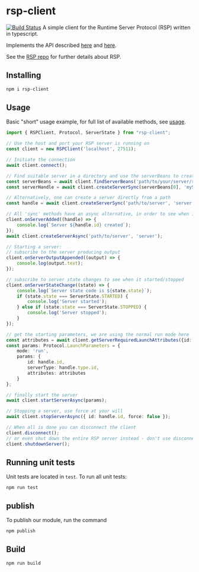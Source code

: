 # rsp-client
[![Build Status](https://travis-ci.org/redhat-developer/rsp-client.svg?branch=master)](https://travis-ci.org/redhat-developer/rsp-client)
A simple client for the Runtime Server Protocol (RSP) written in typescript.

Implements the API described [here](https://github.com/redhat-developer/rsp-server/blob/master/api/src/main/java/org/jboss/tools/ssp/api/SSPClient.java) and [here](https://github.com/redhat-developer/rsp-server/blob/master/api/src/main/java/org/jboss/tools/ssp/api/SSPServer.java).

See the [RSP repo](https://github.com/redhat-developer/rsp-server) for further details about RSP.

## Installing

```sh
npm i rsp-client
```

## Usage
Basic "short" usage example, for full list of available methods, see [usage](USAGE.md).

```typescript
import { RSPClient, Protocol, ServerState } from "rsp-client";

// Use the host and port your RSP server is running on
const client = new RSPClient('localhost', 27511);

// Initiate the connection
await client.connect();

// Find suitable server in a directory and use the serverBeans to create a server called myServer
const serverBeans = await client.findServerBeans('path/to/your/server/root');
const serverHandle = await client.createServerSync(serverBeans[0], 'myServer');

// Alternatively, one can create a server directly from a path
const handle = await client.createServerSync('path/to/server', 'server');

// All 'sync' methods have an async alternative, in order to see when it completes, subscribe to the appropriate event
client.onServerAdded((handle) => {
    console.log(`Server ${handle.id} created`);
});
await client.createServerAsync('path/to/server', 'server');

// Starting a server:
// subscribe to the server producing output
client.onServerOutputAppended((output) => {
    console.log(output.text);
});

// subscribe to server state changes to see when it started/stopped
client.onServerStateChange((state) => {
    console.log(`Server state code is ${state.state}`);
    if (state.state === ServerState.STARTED) {
        console.log('Server started');
    } else if (state.state === ServerState.STOPPED) {
        console.log('Server stopped');
    }
});

// get the starting parameters, we are using the normal run mode here
const attributes = await client.getServerRequiredLaunchAttributes({id: handle.id, mode: 'run'});
const params: Protocol.LaunchParameters = {
    mode: 'run',
    params: {
        id: handle.id,
        serverType: handle.type.id,
        attributes: attributes
    }
};

// finally start the server
await client.startServerAsync(params);

// Stopping a server, use force at your will
await client.stopServerAsync({ id: handle.id, force: false });

// When all is done you can disconnect the client
client.disconnect();
// or even shut down the entire RSP server instead - don't use disconnect in this case
client.shutdownServer();
```

## Running unit tests

Unit tests are located in `test`. To run all unit tests:

```
npm run test
```

## publish

To publish our module, run the command

```sh
npm publish
```

## Build 

```sh
npm run build
```
